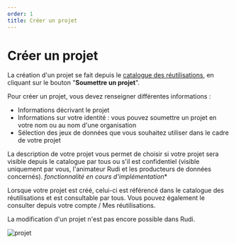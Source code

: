 ```yaml
---
order: 1
title: Créer un projet
---
```


# Créer un projet

La création d'un projet se fait depuis le [catalogue des réutilisations](https://rudi.bzh/projets), en cliquant sur le bouton "**Soumettre un projet**". 

Pour créer un projet, vous devez renseigner différentes informations :
- Informations décrivant le projet 
- Informations sur votre identité : vous pouvez soumettre un projet en votre nom ou au nom d'une organisation
- Sélection des jeux de données que vous souhaitez utiliser dans le cadre de votre projet

La description de votre projet vous permet de choisir si votre projet sera visible depuis le catalogue par tous ou s'il est confidentiel (visible uniquement par vous, l'animateur Rudi et les producteurs de données concernés). *fonctionnalité en cours d'implémentation**

Lorsque votre projet est créé, celui-ci est référencé dans le catalogue des réutilisations et est consultable par tous. Vous pouvez également le consulter depuis votre compte / Mes réutilisations.

La modification d'un projet n'est pas encore possible dans Rudi.

![projet](https://user-images.githubusercontent.com/109140019/221820875-d31dcaf6-633c-4b05-a8e9-a1380ef9b2b7.PNG)

